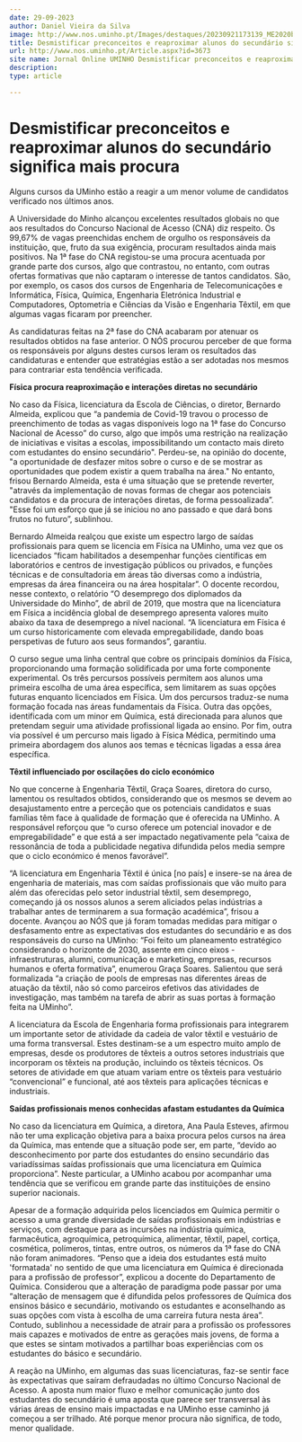 ```yaml
---
date: 29-09-2023
author: Daniel Vieira da Silva
image: http://www.nos.uminho.pt/Images/destaques/20230921173139_ME2020banner02.jpg
title: Desmistificar preconceitos e reaproximar alunos do secundário significa mais procura
url: http://www.nos.uminho.pt/Article.aspx?id=3673
site name: Jornal Online UMINHO Desmistificar preconceitos e reaproximar alunos do secundário significa mais procura
description: 
type: article

---
```

# Desmistificar preconceitos e reaproximar alunos do secundário significa mais procura


  

Alguns cursos da UMinho estão a reagir a um menor volume de candidatos verificado nos últimos anos.

A Universidade do Minho alcançou excelentes resultados globais no que aos resultados do Concurso Nacional de Acesso (CNA) diz respeito. Os 99,67% de vagas preenchidas enchem de orgulho os responsáveis da instituição, que, fruto da sua exigência, procuram resultados ainda mais positivos. Na 1ª fase do CNA registou-se uma procura acentuada por grande parte dos cursos, algo que contrastou, no entanto, com outras ofertas formativas que não captaram o interesse de tantos candidatos. São, por exemplo, os casos dos cursos de Engenharia de Telecomunicações e Informática, Física, Química, Engenharia Eletrónica Industrial e Computadores, Optometria e Ciências da Visão e Engenharia Têxtil, em que algumas vagas ficaram por preencher.

As candidaturas feitas na 2ª fase do CNA acabaram por atenuar os resultados obtidos na fase anterior. O NÓS procurou perceber de que forma os responsáveis por alguns destes cursos leram os resultados das candidaturas e entender que estratégias estão a ser adotadas nos mesmos para contrariar esta tendência verificada.

**Física procura reaproximação e interações diretas no secundário** 

No caso da Física, licenciatura da Escola de Ciências, o diretor, Bernardo Almeida, explicou que “a pandemia de Covid-19 travou o processo de preenchimento de todas as vagas disponíveis logo na 1ª fase do Concurso Nacional de Acesso” do curso, algo que impôs uma restrição na realização de iniciativas e visitas a escolas, impossibilitando um contacto mais direto com estudantes do ensino secundário". Perdeu-se, na opinião do docente, "a oportunidade de desfazer mitos sobre o curso e de se mostrar as oportunidades que podem existir a quem trabalha na área." No entanto, frisou Bernardo Almeida, esta é uma situação que se pretende reverter, "através da implementação de novas formas de chegar aos potenciais candidatos e da procura de interações diretas, de forma pessoalizada”. "Esse foi um esforço que já se iniciou no ano passado e que dará bons frutos no futuro”, sublinhou.

Bernardo Almeida realçou que existe um espectro largo de saídas profissionais para quem se licencia em Física na UMinho, uma vez que os licenciados “ficam habilitados a desempenhar funções científicas em laboratórios e centros de investigação públicos ou privados, e funções técnicas e de consultadoria em áreas tão diversas como a indústria, empresas da área financeira ou na área hospitalar”. O docente recordou, nesse contexto, o relatório “O desemprego dos diplomados da Universidade do Minho”, de abril de 2019, que mostra que na licenciatura em Física a incidência global de desemprego apresenta valores muito abaixo da taxa de desemprego a nível nacional. “A licenciatura em Física é um curso historicamente com elevada empregabilidade, dando boas perspetivas de futuro aos seus formandos”, garantiu.

O curso segue uma linha central que cobre os principais domínios da Física, proporcionando uma formação solidificada por uma forte componente experimental. Os três percursos possíveis permitem aos alunos uma primeira escolha de uma área específica, sem limitarem as suas opções futuras enquanto licenciados em Física. Um dos percursos traduz-se numa formação focada nas áreas fundamentais da Física. Outra das opções, identificada com um minor em Química, está direcionada para alunos que pretendam seguir uma atividade profissional ligada ao ensino. Por fim, outra via possível é um percurso mais ligado à Física Médica, permitindo uma primeira abordagem dos alunos aos temas e técnicas ligadas a essa área específica.

**Têxtil influenciado por oscilações do ciclo económico** 

No que concerne à Engenharia Têxtil, Graça Soares, diretora do curso, lamentou os resultados obtidos, considerando que os mesmos se devem ao desajustamento entre a perceção que os potenciais candidatos e suas famílias têm face à qualidade de formação que é oferecida na UMinho. A responsável reforçou que “o curso oferece um potencial inovador e de empregabilidade” e que está a ser impactado negativamente pela “caixa de ressonância de toda a publicidade negativa difundida pelos media sempre que o ciclo económico é menos favorável”.

“A licenciatura em Engenharia Têxtil é única [no país] e insere-se na área de engenharia de materiais, mas com saídas profissionais que vão muito para além das oferecidas pelo setor industrial têxtil, sem desemprego, começando já os nossos alunos a serem aliciados pelas indústrias a trabalhar antes de terminarem a sua formação académica”, frisou a docente. Avançou ao NÓS que já foram tomadas medidas para mitigar o desfasamento entre as expectativas dos estudantes do secundário e as dos responsáveis do curso na UMinho: “Foi feito um planeamento estratégico considerando o horizonte de 2030, assente em cinco eixos - infraestruturas, alumni, comunicação e marketing, empresas, recursos humanos e oferta formativa”, enumerou Graça Soares. Salientou que será formalizada “a criação de pools de empresas nas diferentes áreas de atuação da têxtil, não só como parceiros efetivos das atividades de investigação, mas também na tarefa de abrir as suas portas à formação feita na UMinho”.

A licenciatura da Escola de Engenharia forma profissionais para integrarem um importante setor de atividade da cadeia de valor têxtil e vestuário de uma forma transversal. Estes destinam-se a um espectro muito amplo de empresas, desde os produtores de têxteis a outros setores industriais que incorporam os têxteis na produção, incluindo os têxteis técnicos. Os setores de atividade em que atuam variam entre os têxteis para vestuário “convencional” e funcional, até aos têxteis para aplicações técnicas e industriais.

**Saídas profissionais menos conhecidas afastam estudantes da Química** 

No caso da licenciatura em Química, a diretora, Ana Paula Esteves, afirmou não ter uma explicação objetiva para a baixa procura pelos cursos na área da Química, mas entende que a situação pode ser, em parte, “devido ao desconhecimento por parte dos estudantes do ensino secundário das variadíssimas saídas profissionais que uma licenciatura em Química proporciona”. Neste particular, a UMinho acabou por acompanhar uma tendência que se verificou em grande parte das instituições de ensino superior nacionais.

Apesar de a formação adquirida pelos licenciados em Química permitir o acesso a uma grande diversidade de saídas profissionais em indústrias e serviços, com destaque para as incursões na indústria química, farmacêutica, agroquímica, petroquímica, alimentar, têxtil, papel, cortiça, cosmética, polímeros, tintas, entre outros, os números da 1ª fase do CNA não foram animadores. “Penso que a ideia dos estudantes está muito 'formatada' no sentido de que uma licenciatura em Química é direcionada para a profissão de professor”, explicou a docente do Departamento de Química. Considerou que a alteração de paradigma pode passar por uma “alteração de mensagem que é difundida pelos professores de Química dos ensinos básico e secundário, motivando os estudantes e aconselhando as suas opções com vista à escolha de uma carreira futura nesta área”. Contudo, sublinhou a necessidade de atrair para a profissão os professores mais capazes e motivados de entre as gerações mais jovens, de forma a que estes se sintam motivados a partilhar boas experiências com os estudantes do básico e secundário.

A reação na UMinho, em algumas das suas licenciaturas, faz-se sentir face às expectativas que saíram defraudadas no último Concurso Nacional de Acesso. A aposta num maior fluxo e melhor comunicação junto dos estudantes do secundário é uma aposta que parece ser transversal às várias áreas de ensino mais impactadas e na UMinho esse caminho já começou a ser trilhado. Até porque menor procura não significa, de todo, menor qualidade.

